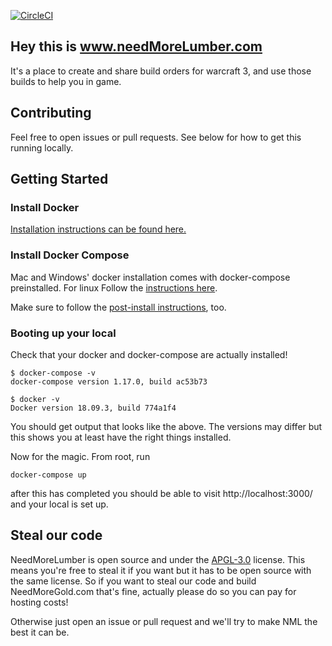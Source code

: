 [![CircleCI](https://circleci.com/gh/needmorelumber/BuildOrdersWc3/tree/master.svg?style=svg)](https://circleci.com/gh/needmorelumber/BuildOrdersWc3/tree/master)
## Hey this is www.needMoreLumber.com

It's a place to create and share build orders for warcraft 3, and use those builds to help you in game.

## Contributing
Feel free to open issues or pull requests. See below for how to get this running locally.

## Getting Started

### Install Docker
[Installation instructions can be found here.](https://docs.docker.com/engine/installation/)

### Install Docker Compose
Mac and Windows' docker installation comes with docker-compose preinstalled. For linux
Follow the [instructions here](https://docs.docker.com/compose/install/#install-compose).

Make sure to follow the [post-install instructions](https://docs.docker.com/install/linux/linux-postinstall/), too.

### Booting up your local

Check that your docker and docker-compose are actually installed!

```
$ docker-compose -v
docker-compose version 1.17.0, build ac53b73

$ docker -v
Docker version 18.09.3, build 774a1f4

```
You should get output that looks like the above. The versions may differ but this shows
you at least have the right things installed.


Now for the magic. From root, run

```
docker-compose up
```

after this has completed you should be able to visit http://localhost:3000/ and your local is set up.

## Steal our code
NeedMoreLumber is open source and under the [APGL-3.0](https://github.com/needmorelumber/BuildOrdersWc3/blob/master/LICENSE.txt) license. This means you're free to steal it if you want but it has to be open source with the same license. So if you want to steal our code and build NeedMoreGold.com that's fine, actually please do so you can pay for hosting costs!

Otherwise just open an issue or pull request and we'll try to make NML the best it can be.
